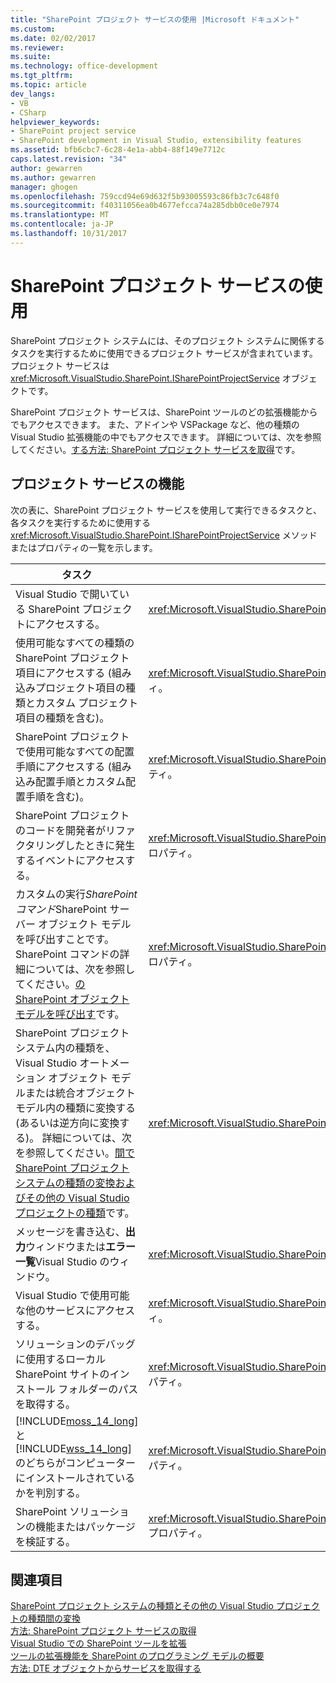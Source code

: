 ```yaml
---
title: "SharePoint プロジェクト サービスの使用 |Microsoft ドキュメント"
ms.custom: 
ms.date: 02/02/2017
ms.reviewer: 
ms.suite: 
ms.technology: office-development
ms.tgt_pltfrm: 
ms.topic: article
dev_langs:
- VB
- CSharp
helpviewer_keywords:
- SharePoint project service
- SharePoint development in Visual Studio, extensibility features
ms.assetid: bfb6cbc7-6c28-4e1a-abb4-88f149e7712c
caps.latest.revision: "34"
author: gewarren
ms.author: gewarren
manager: ghogen
ms.openlocfilehash: 759ccd94e69d632f5b93005593c86fb3c7c648f0
ms.sourcegitcommit: f40311056ea0b4677efcca74a285dbb0ce0e7974
ms.translationtype: MT
ms.contentlocale: ja-JP
ms.lasthandoff: 10/31/2017
---
```

# <a name="using-the-sharepoint-project-service"></a>SharePoint プロジェクト サービスの使用
  SharePoint プロジェクト システムには、そのプロジェクト システムに関係するタスクを実行するために使用できるプロジェクト サービスが含まれています。 プロジェクト サービスは <xref:Microsoft.VisualStudio.SharePoint.ISharePointProjectService> オブジェクトです。  
  
 SharePoint プロジェクト サービスは、SharePoint ツールのどの拡張機能からでもアクセスできます。 また、アドインや VSPackage など、他の種類の Visual Studio 拡張機能の中でもアクセスできます。 詳細については、次を参照してください。[する方法: SharePoint プロジェクト サービスを取得](../sharepoint/how-to-retrieve-the-sharepoint-project-service.md)です。  
  
## <a name="project-service-features"></a>プロジェクト サービスの機能  
 次の表に、SharePoint プロジェクト サービスを使用して実行できるタスクと、各タスクを実行するために使用する <xref:Microsoft.VisualStudio.SharePoint.ISharePointProjectService> メソッドまたはプロパティの一覧を示します。  
  
|タスク|使用するメンバー|  
|----------|-------------------|  
|Visual Studio で開いている SharePoint プロジェクトにアクセスする。|<xref:Microsoft.VisualStudio.SharePoint.ISharePointProjectService.Projects%2A> プロパティ。|  
|使用可能なすべての種類の SharePoint プロジェクト項目にアクセスする (組み込みプロジェクト項目の種類とカスタム プロジェクト項目の種類を含む)。|<xref:Microsoft.VisualStudio.SharePoint.ISharePointProjectService.ProjectItemTypes%2A> プロパティ。|  
|SharePoint プロジェクトで使用可能なすべての配置手順にアクセスする (組み込み配置手順とカスタム配置手順を含む)。|<xref:Microsoft.VisualStudio.SharePoint.ISharePointProjectService.DeploymentSteps%2A> プロパティ。|  
|SharePoint プロジェクトのコードを開発者がリファクタリングしたときに発生するイベントにアクセスする。|<xref:Microsoft.VisualStudio.SharePoint.ISharePointProjectService.CodeRefactoringEvents%2A> プロパティ。|  
|カスタムの実行*SharePoint コマンド*SharePoint サーバー オブジェクト モデルを呼び出すことです。 SharePoint コマンドの詳細については、次を参照してください。[の SharePoint オブジェクト モデルを呼び出す](../sharepoint/calling-into-the-sharepoint-object-models.md)です。|<xref:Microsoft.VisualStudio.SharePoint.ISharePointProjectService.SharePointConnection%2A> プロパティ。|  
|SharePoint プロジェクト システム内の種類を、Visual Studio オートメーション オブジェクト モデルまたは統合オブジェクト モデル内の種類に変換する (あるいは逆方向に変換する)。 詳細については、次を参照してください。[間で SharePoint プロジェクト システムの種類の変換およびその他の Visual Studio プロジェクトの種類](../sharepoint/converting-between-sharepoint-project-system-types-and-other-visual-studio-project-types.md)です。|<xref:Microsoft.VisualStudio.SharePoint.ISharePointProjectService.Convert%2A> メソッド|  
|メッセージを書き込む、**出力**ウィンドウまたは**エラー一覧**Visual Studio のウィンドウ。|<xref:Microsoft.VisualStudio.SharePoint.ISharePointProjectService.Logger%2A> プロパティ。|  
|Visual Studio で使用可能な他のサービスにアクセスする。|<xref:Microsoft.VisualStudio.SharePoint.ISharePointProjectService.ServiceProvider%2A> プロパティ。|  
|ソリューションのデバッグに使用するローカル SharePoint サイトのインストール フォルダーのパスを取得する。|<xref:Microsoft.VisualStudio.SharePoint.ISharePointProjectService.SharePointInstallPath%2A> プロパティ。|  
|[!INCLUDE[moss_14_long](../sharepoint/includes/moss-14-long-md.md)] と [!INCLUDE[wss_14_long](../sharepoint/includes/wss-14-long-md.md)] のどちらがコンピューターにインストールされているかを判別する。|<xref:Microsoft.VisualStudio.SharePoint.ISharePointProjectService.IsSharePointInstalled%2A> プロパティ。|  
|SharePoint ソリューションの機能またはパッケージを検証する。|<xref:Microsoft.VisualStudio.SharePoint.ISharePointProjectService.PackageValidationProvider%2A> プロパティ。|  
  
## <a name="see-also"></a>関連項目  
 [SharePoint プロジェクト システムの種類とその他の Visual Studio プロジェクトの種類間の変換](../sharepoint/converting-between-sharepoint-project-system-types-and-other-visual-studio-project-types.md)   
 [方法: SharePoint プロジェクト サービスの取得](../sharepoint/how-to-retrieve-the-sharepoint-project-service.md)   
 [Visual Studio での SharePoint ツールを拡張](../sharepoint/extending-the-sharepoint-tools-in-visual-studio.md)   
 [ツールの拡張機能を SharePoint のプログラミング モデルの概要](../sharepoint/overview-of-the-programming-model-of-sharepoint-tools-extensions.md)   
 [方法: DTE オブジェクトからサービスを取得する](http://msdn.microsoft.com/library/bb166401.aspx)  
  
  